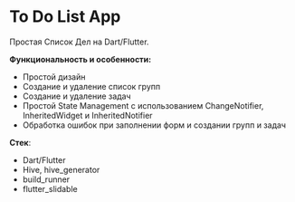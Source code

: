 # To Do List App

Простая Список Дел на Dart/Flutter.

**Функциональность и особенности:**
- Простой дизайн
- Создание и удаление список групп
- Создание и удаление задач
- Простой State Management с использованием ChangeNotifier, InheritedWidget и InheritedNotifier
- Обработка ошибок при заполнении форм и создании групп и задач

**Стек**:
- Dart/Flutter
- Hive, hive_generator
- build_runner
- flutter_slidable
